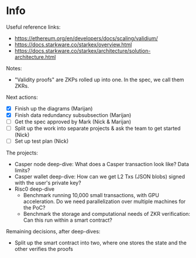 # Info

Useful reference links:
- https://ethereum.org/en/developers/docs/scaling/validium/
- https://docs.starkware.co/starkex/overview.html
- https://docs.starkware.co/starkex/architecture/solution-architecture.html

Notes:
- "Validity proofs" are ZKPs rolled up into one. In the spec, we call them ZKRs.

Next actions:
- [x] Finish up the diagrams (Marijan)
- [x] Finish data redundancy subsubsection (Marijan)
- [ ] Get the spec approved by Mark (Nick & Marijan)
- [ ] Split up the work into separate projects & ask the team to get started (Nick)
- [ ] Set up test plan (Nick)

The projects:
- Casper node deep-dive: What does a Casper transaction look like? Data limits?
- Casper wallet deep-dive: How can we get L2 Txs (JSON blobs) signed with the
  user's private key?
- Risc0 deep-dive
  * Benchmark running 10,000 small transactions, with GPU acceleration. Do we
    need parallelization over multiple machines for the PoC?
  * Benchmark the storage and computational needs of ZKR verification: Can this
    run within a smart contract?

Remaining decisions, after deep-dives:
- Split up the smart contract into two, where one stores the state and the other
  verifies the proofs

